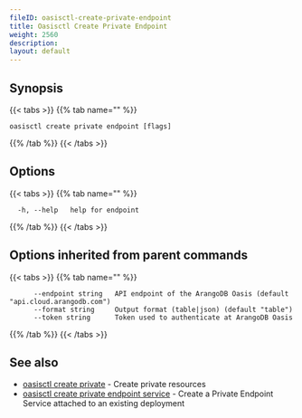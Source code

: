 ```yaml
---
fileID: oasisctl-create-private-endpoint
title: Oasisctl Create Private Endpoint
weight: 2560
description: 
layout: default
---
```

## Synopsis



{{< tabs >}}
{{% tab name="" %}}
```
oasisctl create private endpoint [flags]
```
{{% /tab %}}
{{< /tabs >}}

## Options

{{< tabs >}}
{{% tab name="" %}}
```
  -h, --help   help for endpoint
```
{{% /tab %}}
{{< /tabs >}}

## Options inherited from parent commands

{{< tabs >}}
{{% tab name="" %}}
```
      --endpoint string   API endpoint of the ArangoDB Oasis (default "api.cloud.arangodb.com")
      --format string     Output format (table|json) (default "table")
      --token string      Token used to authenticate at ArangoDB Oasis
```
{{% /tab %}}
{{< /tabs >}}

## See also

* [oasisctl create private](oasisctl-create-private)	 - Create private resources
* [oasisctl create private endpoint service](oasisctl-create-private-endpoint-service)	 - Create a Private Endpoint Service attached to an existing deployment

